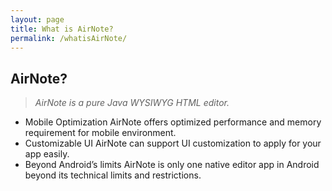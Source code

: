 ```yaml
---
layout: page
title: What is AirNote?
permalink: /whatisAirNote/
---
```


## AirNote? 

> *AirNote is a pure Java WYSIWYG HTML editor.*

- Mobile Optimization
AirNote offers optimized performance and memory requirement for mobile environment.
- Customizable UI
AirNote can support UI customization to apply for your app easily.
- Beyond Android’s limits
AirNote is only one native editor app in Android beyond its technical limits and restrictions.
